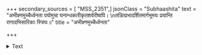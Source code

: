+++
secondary_sources = [ "MSS_2351",]
jsonClass = "Subhaashita"
text = "अभीक्ष्णमुच्चैर्ध्वनता पयोमुचा घनान्धकारीकृतशर्वरीष्वपि।  \nतडित्प्रभादर्शितमार्गभूमयः प्रयान्ति रागादभिसारिकाः स्त्रियः॥"
title = "अभीक्ष्णमुच्चैर्ध्वनता"

+++

<details><summary>Text</summary>

अभीक्ष्णमुच्चैर्ध्वनता पयोमुचा घनान्धकारीकृतशर्वरीष्वपि।  
तडित्प्रभादर्शितमार्गभूमयः प्रयान्ति रागादभिसारिकाः स्त्रियः॥
</details>
